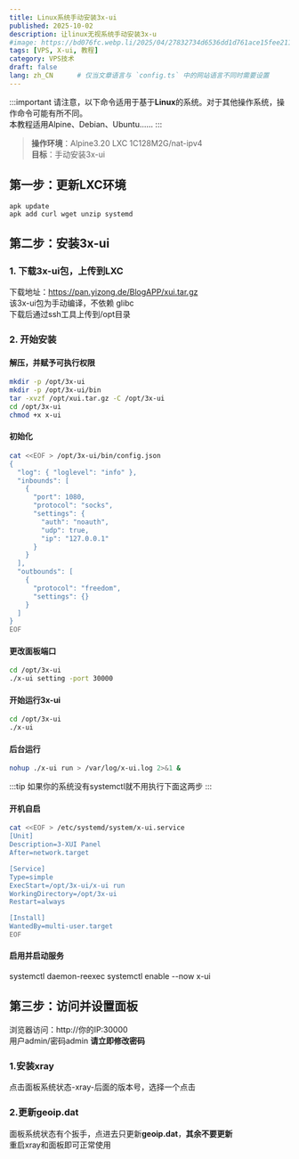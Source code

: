 ```yaml
---
title: Linux系统手动安装3x-ui
published: 2025-10-02
description: 让linux无视系统手动安装3x-u
#image: https://bd076fc.webp.li/2025/04/27832734d6536dd1d761ace15fee2118.jpg
tags: [VPS, X-ui, 教程]
category: VPS技术
draft: false
lang: zh_CN      # 仅当文章语言与 `config.ts` 中的网站语言不同时需要设置
---
```



:::important
请注意，以下命令适用于基于**Linux**的系统。对于其他操作系统，操作命令可能有所不同。
<br />本教程适用Alpine、Debian、Ubuntu......
:::


> **操作环境**：Alpine3.20 LXC 1C128M2G/nat-ipv4
> <br/>**目标**：手动安装3x-ui


## 第一步：更新LXC环境

```Alpine
apk update
apk add curl wget unzip systemd
```


## 第二步：安装3x-ui

### 1. 下载3x-ui包，上传到LXC

下载地址：https://pan.yizong.de/BlogAPP/xui.tar.gz
<br/>该3x-ui包为手动编译，不依赖 glibc
<br/>下载后通过ssh工具上传到/opt目录

### 2. 开始安装

#### 解压，并赋予可执行权限
```bash
mkdir -p /opt/3x-ui
mkdir -p /opt/3x-ui/bin
tar -xvzf /opt/xui.tar.gz -C /opt/3x-ui
cd /opt/3x-ui
chmod +x x-ui
```

#### 初始化
```bash
cat <<EOF > /opt/3x-ui/bin/config.json
{
  "log": { "loglevel": "info" },
  "inbounds": [
    {
      "port": 1080,
      "protocol": "socks",
      "settings": {
        "auth": "noauth",
        "udp": true,
        "ip": "127.0.0.1"
      }
    }
  ],
  "outbounds": [
    {
      "protocol": "freedom",
      "settings": {}
    }
  ]
}
EOF
```

#### 更改面板端口
```bash
cd /opt/3x-ui
./x-ui setting -port 30000
```

#### 开始运行3x-ui
```bash
cd /opt/3x-ui
./x-ui
```

#### 后台运行
```bash
nohup ./x-ui run > /var/log/x-ui.log 2>&1 &
```

:::tip
如果你的系统没有systemctl就不用执行下面这两步
:::

#### 开机自启
```bash
cat <<EOF > /etc/systemd/system/x-ui.service
[Unit]
Description=3-XUI Panel
After=network.target

[Service]
Type=simple
ExecStart=/opt/3x-ui/x-ui run
WorkingDirectory=/opt/3x-ui
Restart=always

[Install]
WantedBy=multi-user.target
EOF
```

#### 启用并启动服务
systemctl daemon-reexec
systemctl enable --now x-ui


## 第三步：访问并设置面板

浏览器访问：http://你的IP:30000
<br/>用户admin/密码admin
**请立即修改密码**

### 1.安装xray
点击面板系统状态-xray-后面的版本号，选择一个点击

### 2.更新geoip.dat
面板系统状态有个扳手，点进去只更新**geoip.dat**，**其余不要更新**
<br/>重启xray和面板即可正常使用